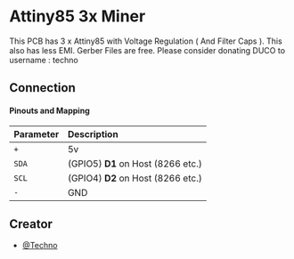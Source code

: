 
# Attiny85 3x Miner

This PCB has 3 x Attiny85 with Voltage Regulation ( And Filter Caps ). This also has less EMI. Gerber Files are free.
Please consider donating DUCO to username : techno 


## Connection

#### Pinouts and Mapping



| Parameter | Description                |
| :-------- | :------------------------- |
| `+` | 5v |
| `SDA` |(GPIO5) **D1** on Host (8266 etc.) |
| `SCL` |(GPIO4) **D2** on Host (8266 etc.) |
| `-` |GND |





## Creator

- [@Techno](https://github.com/IM-TECHNO)


